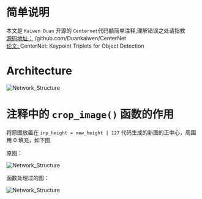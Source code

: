 # 简单说明  
本文是 `Kaiwen Duan` 开源的 `Centernet`代码额简单注释,理解错误之处请指教  
[源码地址：](https://github.com/Duankaiwen/CenterNet) /github.com/Duankaiwen/CenterNet     
[论文: ](https://arxiv.org/abs/1904.08189)CenterNet: Keypoint Triplets for Object Detection    

# Architecture

![Network_Structure](https://github.com/Dawning23/centernet-comment/blob/master/Network_Structure.jpg)  

# 注释中的 `crop_image()` 函数的作用   
将原图放置在 `inp_height = new_height | 127` 代码生成的新图的正中心，周围用 0 填充，如下图  

原图：  

![Network_Structure](https://github.com/Dawning23/centernet-comment/blob/master/raw_test_img.jpg)

函数处理过的图：  

![Network_Structure](https://github.com/Dawning23/centernet-comment/blob/master/img_padding.jpg)
